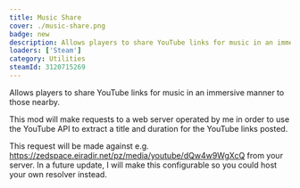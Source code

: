 ```yaml
---
title: Music Share
cover: ./music-share.png
badge: new
description: Allows players to share YouTube links for music in an immersive manner to those nearby.
loaders: ['Steam']
category: Utilities
steamId: 3120715269
---
```


Allows players to share YouTube links for music in an immersive manner to those nearby.

This mod will make requests to a web server operated by me in order to use the YouTube API to extract a title and duration for the YouTube links posted.

This request will be made against e.g. https://zedspace.eiradir.net/pz/media/youtube/dQw4w9WgXcQ from your server. In a future update, I will make this configurable so you could host your own resolver instead.